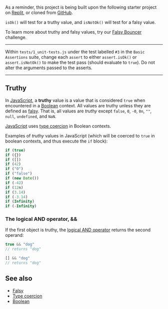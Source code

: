 <div class="challenge-instructions"><div><section id="description">
<p>As a reminder, this project is being built upon the following starter project on <a href="https://replit.com/github/freeCodeCamp/boilerplate-mochachai" rel="noopener noreferrer nofollow" target="_blank">Replit</a>, or cloned from <a href="https://github.com/freeCodeCamp/boilerplate-mochachai/" rel="noopener noreferrer nofollow" target="_blank">GitHub</a>.</p>
<p><code>isOk()</code> will test for a truthy value, and <code>isNotOk()</code> will test for a falsy value.</p>
<p>To learn more about truthy and falsy values, try our <a href="https://www.freecodecamp.org/learn/javascript-algorithms-and-data-structures/basic-algorithm-scripting/falsy-bouncer" rel="noopener noreferrer nofollow" target="_blank">Falsy Bouncer</a> challenge.</p>
</section></div><hr/><div><section id="instructions">
<p>Within <code>tests/1_unit-tests.js</code> under the test labelled <code>#3</code> in the <code>Basic Assertions</code> suite, change each <code>assert</code> to either <code>assert.isOk()</code> or <code>assert.isNotOk()</code> to make the test pass (should evaluate to <code>true</code>). Do not alter the arguments passed to the asserts.</p>
</section></div><hr/></div>



## Truthy

In [JavaScript](https://developer.mozilla.org/en-US/docs/Glossary/JavaScript), a **truthy** value is a value that is considered `true` when encountered in a [Boolean](https://developer.mozilla.org/en-US/docs/Glossary/Boolean) context. All values are truthy unless they are defined as [falsy](https://developer.mozilla.org/en-US/docs/Glossary/Falsy). That is, all values are _truthy_ except `false`, `0`, `-0`, `0n`, `""`, `null`, `undefined`, and `NaN`.

[JavaScript](https://developer.mozilla.org/en-US/docs/Glossary/JavaScript) uses [type coercion](https://developer.mozilla.org/en-US/docs/Glossary/Type_coercion) in Boolean contexts.

Examples of _truthy_ values in JavaScript (which will be coerced to `true` in boolean contexts, and thus execute the `if` block):
```js
if (true)
if ({})
if ([])
if (42)
if ("0")
if ("false")
if (new Date())
if (-42)
if (12n)
if (3.14)
if (-3.14)
if (Infinity)
if (-Infinity)
```    


### The logical AND operator, &&

If the first object is truthy, the [logical AND operator](https://developer.mozilla.org/en-US/docs/Web/JavaScript/Reference/Operators/Logical_AND) returns the second operand:
```js
true && "dog"
// returns "dog"

[] && "dog"
// returns "dog"
```    


 ## See also
* [Falsy](https://developer.mozilla.org/en-US/docs/Glossary/Falsy)
* [Type coercion](https://developer.mozilla.org/en-US/docs/Glossary/Type_coercion)
* [Boolean](https://developer.mozilla.org/en-US/docs/Glossary/Boolean)

